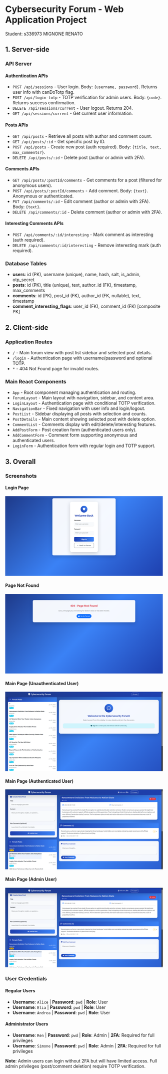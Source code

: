 # Cybersecurity Forum - Web Application Project

Student: s336973 MIGNONE RENATO

## 1. Server-side

### API Server

#### Authentication APIs
- `POST /api/sessions` - User login. Body: `{username, password}`. Returns user info with canDoTotp flag.
- `POST /api/login-totp` - TOTP verification for admin users. Body: `{code}`. Returns success confirmation.
- `DELETE /api/sessions/current` - User logout. Returns 204.
- `GET /api/sessions/current` - Get current user information.

#### Posts APIs
- `GET /api/posts` - Retrieve all posts with author and comment count.
- `GET /api/posts/:id` - Get specific post by ID.
- `POST /api/posts` - Create new post (auth required). Body: `{title, text, max_comments?}`.
- `DELETE /api/posts/:id` - Delete post (author or admin with 2FA).

#### Comments APIs
- `GET /api/posts/:postId/comments` - Get comments for a post (filtered for anonymous users).
- `POST /api/posts/:postId/comments` - Add comment. Body: `{text}`. Anonymous or authenticated.
- `PUT /api/comments/:id` - Edit comment (author or admin with 2FA). Body: `{text}`.
- `DELETE /api/comments/:id` - Delete comment (author or admin with 2FA).

#### Interesting Comments APIs
- `POST /api/comments/:id/interesting` - Mark comment as interesting (auth required).
- `DELETE /api/comments/:id/interesting` - Remove interesting mark (auth required).

### Database Tables

- **users**: id (PK), username (unique), name, hash, salt, is_admin, otp_secret
- **posts**: id (PK), title (unique), text, author_id (FK), timestamp, max_comments  
- **comments**: id (PK), post_id (FK), author_id (FK, nullable), text, timestamp
- **comment_interesting_flags**: user_id (FK), comment_id (FK) [composite PK]

## 2. Client-side

### Application Routes

- `/` - Main forum view with post list sidebar and selected post details.
- `/login` - Authentication page with username/password and optional TOTP.
- `*` - 404 Not Found page for invalid routes.

### Main React Components

- `App` - Root component managing authentication and routing.
- `ForumLayout` - Main layout with navigation, sidebar, and content area.
- `LoginLayout` - Authentication page with conditional TOTP verification.
- `NavigationBar` - Fixed navigation with user info and login/logout.
- `PostList` - Sidebar displaying all posts with selection and counts.
- `PostDetails` - Main content showing selected post with delete option.
- `CommentList` - Comments display with edit/delete/interesting features.
- `AddPostForm` - Post creation form (authenticated users only).
- `AddCommentForm` - Comment form supporting anonymous and authenticated users.
- `LoginForm` - Authentication form with regular login and TOTP support.


## 3. Overall

### Screenshots

#### Login Page
![Login Page](./img/login_page.png)

#### Page Not Found
![Not Found Page](./img/not_found_page.png)

#### Main Page (Unauthenticated User)
![Unauthenticated User Main Page](./img/unauthenticated_user_page.png)

#### Main Page (Authenticated User)
![Authenticated User Main Page](./img/Post_Creation_Page.png)

#### Main Page (Admin User)
![Admin Main Page](./img/Post_Creation_Page.png)


### User Credentials

#### Regular Users
- **Username**: `Alice` | **Password**: `pwd` | **Role**: User
- **Username**: `Elia` | **Password**: `pwd` | **Role**: User
- **Username**: `Andrea` | **Password**: `pwd` | **Role**: User

#### Administrator Users
- **Username**: `Ren` | **Password**: `pwd` | **Role**: Admin | **2FA**: Required for full privileges
- **Username**: `Simone` | **Password**: `pwd` | **Role**: Admin | **2FA**: Required for full privileges

**Note**: Admin users can login without 2FA but will have limited access. Full admin privileges (post/comment deletion) require TOTP verification.
